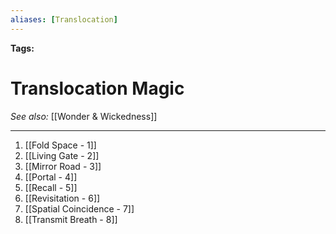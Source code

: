 ```yaml
---
aliases: [Translocation]
---
```


**Tags:** 
# Translocation Magic
*See also:* [[Wonder & Wickedness]]
___
1. [[Fold Space - 1]]
2. [[Living Gate - 2]]
3. [[Mirror Road - 3]]
4. [[Portal - 4]]
5. [[Recall - 5]]
6. [[Revisitation - 6]]
7. [[Spatial Coincidence - 7]]
8. [[Transmit Breath - 8]]